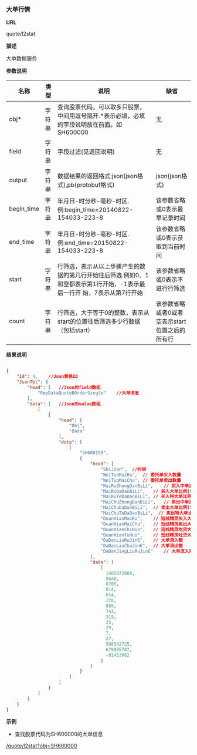
### 大单行情

**URL**

quote/l2stat

**描述**

大单数据服务

**参数说明**

|名称|类型|说明|缺省|
| -------- | -------- | -------- | -------- |
|obj\*|字符串|查询股票代码，可以取多只股票，中间用逗号隔开.\*表示必填，必填的字段说明放在前面。如SH600000|无|
|field|字符串|字段过滤(见返回说明)|无|
|output|字符串|数据结果的返回格式:json(json格式),pb(protobuf格式)|json(json格式)|
|begin_time|字符串|年月日-时分秒-毫秒-时区.例:begin_time=20140822-154033-223-8|该参数省略或0表示最早记录时间
|end_time|字符串|年月日-时分秒-毫秒-时区.例:end_time=20150822-154033-223-8|该参数省略或0表示获取到当前时间
|start|字符串|行筛选，表示从以上步骤产生的数据的第几行开始往后筛选.例如0、1和空都表示第1行开始，-1表示最后一行开 始，7表示从第7行开始|该参数省略或0表示不进行行筛选
|count|字符串|行筛选，大于等于0的整数，表示从start的位置往后筛选多少行数据（包括start）|该参数省略或者0或者空表示start位置之后的所有行

**结果说明**

```json

{
    "Id": 4,    //Json表格ID
    "JsonTbl": {    
        "head": [   //Json的field数组
            "RepDataQuoteBOrderSingle"    //大单消息
        ],
        "data": [   //Json的value数组
            [
                {
                    "head": [
                        "Obj",
                        "Data"
                    ],
                    "data": [
                        [
                            "SH600159",
                            {
                                "head": [
                                    "ShiJian",  //时间
                                    "WeiTuoMaiRu",  // 委托单买入数量
                                    "WeiTuoMaiChu", // 委托单卖出数量
                                    "MaiRuZhongDanBiLi",    // 买入中单比例(包括买入大单比例),买入小单比例=1-买入中单比例，1/1000
                                    "MaiRuDaDanBiLi",   // 买入大单比例(包括买入特大单比例)，1/1000
                                    "MaiRuTeDaDanBiLi", // 买入特大单比例，1/1000
                                    "MaiChuZhongDanBiLi",   // 卖出中单比例(包括买出大单比例)，买出小单比例=1-买出中单比例,1/1000
                                    "MaiChuDaDanBiLi",  // 卖出大单比例(包括买出特大单比例)，1/1000
                                    "MaiChuTeDaDanBiLi",  // 卖出特大单比例，1/1000
                                    "DuanXianMaiRu",    // 短线精灵买入大单统计
                                    "DuanXianMaiChu",   // 短线精灵卖出大单统计
                                    "DuanXianChiHuo",   // 短线精灵吃货大单统计
                                    "DuanXianTuHuo",    // 短线精灵吐货大单统计
                                    "DaDanLiuRuJinE",   // 大单流入额 
                                    "DaDanLiuChuJinE",  // 大单流出额
                                    "DaDanJingLiuRuJinE"    // 大单流入净额
                                ],
                                "data": [
                                    [
                                      1405872000,
                                      9440,
                                      6700,
                                      814,
                                      654,
                                      278,
                                      889,
                                      743,
                                      319,
                                      25,
                                      29,
                                      7,
                                      27,
                                      598542725,
                                      679995787,
                                      -81453062
                                    ]
                                ]
                            }
                        ]
                    ]
                }
            ]
        ]
    }
}

```

**示例**

- 查找股票代码为SH600000的大单信息

[/quote/l2stat?obj=SH600000]($APIHOST$/quote/l2stat?obj=SH600000)
